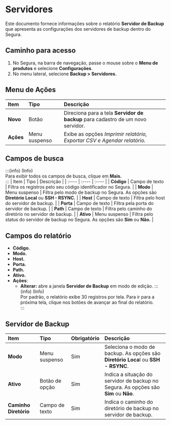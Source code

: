 # Servidores

Este documento fornece informações sobre o relatório **Servidor de Backup** que apresenta as configurações dos servidores de backup dentro do Segura.

## Caminho para acesso
1. No Segura, na barra de navegação, passe o mouse sobre o **Menu de produtos** e selecione **Configurações**.  
2. No menu lateral, selecione **Backup \> Servidores.**

## Menu de Ações
| Item | Tipo | Descrição |
| :---- | :---- | :---- |
| **Novo** | Botão | Direciona para a tela **Servidor de backup** para cadastro de um novo servidor. |
| **Ações** | Menu suspenso | Exibe as opções *Imprimir relatório, Exportar CSV e Agendar relatório.* |

## Campos de busca
:::(info) (Info)  
Para exibir todos os campos de busca, clique em **Mais.**  
:::
| Item | Tipo | Descrição |
| :---- | :---- | :---- |
| **Código** | Campo de texto | Filtra os registros pelo seu código identificador no Segura. |
| **Modo** | Menu suspenso | Filtra pelo modo de backup no Segura. As opções são **Diretório Local** ou **SSH \- RSYNC.** |
| **Host** | Campo de texto | Filtra pelo host do servidor de backup. |
| **Porta**  | Campo de texto | Filtra pela porta do servidor de backup. |
| **Path** | Campo de texto | Filtra pelo caminho do diretório no servidor de backup. |
| **Ativo** | Menu suspenso | Filtra pelo status do servidor de backup no Segura. As opções são **Sim** ou **Não.** |

## Campos do relatório
* **Código.**  
* **Modo.**  
* **Host.**  
* **Porta.**  
* **Path.**  
* **Ativo.**  
* **Ações**:  
  * **Alterar:** abre a janela **Servidor de Backup** em modo de edição.
:::(info) (Info)  
Por padrão, o relatório exibe 30 registros por tela. Para ir para a próxima tela, clique nos botões de avançar ao final do relatório.  
:::

## Servidor de Backup
| Item | Tipo | Obrigatório | Descrição |
| :---- | :---- | :---- | :---- |
| **Modo** | Menu suspenso | Sim | Seleciona o modo de backup. As opções são **Diretório Loca**l ou **SSH \- RSYNC**. |
| **Ativo** | Botão de opção | Sim | Indica a situação do servidor de backup no Segura. As opções são **Sim** ou **Não**. |
| **Caminho Diretório** | Campo de texto | Sim | Indica o caminho do diretório de backup no servidor de backup. |



